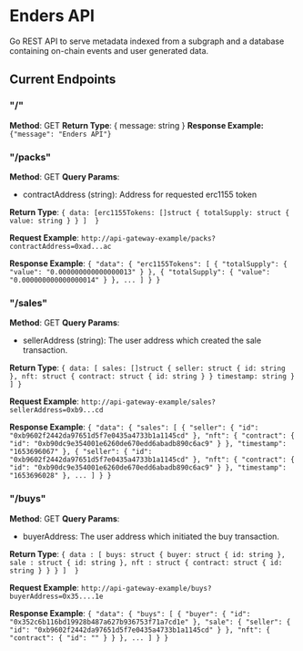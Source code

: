# Enders API
Go REST API to serve metadata indexed from a subgraph and a database containing on-chain events and user generated data.

## Current Endpoints
### "/"
**Method**: GET
**Return Type**: { message: string }
**Response Example:** `{"message": "Enders API"}`

### "/packs"
**Method**: GET
**Query Params**: 
* contractAddress (string): Address for requested erc1155 token

**Return Type**: `{ data: [erc1155Tokens: []struct {
            totalSupply: struct {
                value: string
            }
        } ] 
    }
`

**Request Example**: `http://api-gateway-example/packs?contractAddress=0xad...ac`

**Response Example**: `{
    "data": {
        "erc1155Tokens": [
            {
                "totalSupply": {
                    "value": "0.000000000000000013"
                }
            },
            {
                "totalSupply": {
                    "value": "0.000000000000000014"
                }
            }, ...
        ]
    }
}`

### "/sales"
**Method**: GET
**Query Params**:
* sellerAddress (string): The user address which created the sale transaction.

**Return Type**: `{ data: [ sales: []struct {
            seller: struct {
                id: string
            },
            nft: struct {
                contract: struct {
                    id: string
                }
            }
            timestamp: string
        } ]
    }
`

**Request Example**: `http://api-gateway-example/sales?sellerAddress=0xb9...cd`

**Response Example**: `{
    "data": {
        "sales": [
            {
                "seller": {
                    "id": "0xb9602f2442da97651d5f7e0435a4733b1a1145cd"
                },
                "nft": {
                    "contract": {
                        "id": "0xb90dc9e354001e6260de670edd6abadb890c6ac9"
                    }
                },
                "timestamp": "1653696067"
            },
            {
                "seller": {
                    "id": "0xb9602f2442da97651d5f7e0435a4733b1a1145cd"
                },
                "nft": {
                    "contract": {
                        "id": "0xb90dc9e354001e6260de670edd6abadb890c6ac9"
                    }
                },
                "timestamp": "1653696028"
            }, ...
        ]
    }
}`

### "/buys"
**Method**: GET
**Query Params**:
* buyerAddress: The user address which initiated the buy transaction.

**Return Type**: ` { data : [ buys: struct {
            buyer: struct {
                id: string
            },
            sale : struct {
                id: string
            },
            nft : struct {
                contract: struct {
                    id: string
                }
            }
        } ] 
    }
`

**Request Example**: `http://api-gateway-example/buys?buyerAddress=0x35....1e`

**Response Example**: `{
    "data": {
        "buys": [
            {
                "buyer": {
                    "id": "0x352c6b116bd19928b487a627b936753f71a7cd1e"
                },
                "sale": {
                    "seller": {
                        "id": "0xb9602f2442da97651d5f7e0435a4733b1a1145cd"
                    }
                },
                "nft": {
                    "contract": {
                        "id": ""
                    }
                }
            }, ...
        ]
    }
}`
